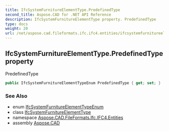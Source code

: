 ```yaml
---
title: IfcSystemFurnitureElementType.PredefinedType
second_title: Aspose.CAD for .NET API Reference
description: IfcSystemFurnitureElementType property. PredefinedType
type: docs
weight: 20
url: /net/aspose.cad.fileformats.ifc.ifc4.entities/ifcsystemfurnitureelementtype/predefinedtype/
---
```

## IfcSystemFurnitureElementType.PredefinedType property

PredefinedType

```csharp
public IfcSystemFurnitureElementTypeEnum PredefinedType { get; set; }
```

### See Also

* enum [IfcSystemFurnitureElementTypeEnum](../../../aspose.cad.fileformats.ifc.ifc4.types/ifcsystemfurnitureelementtypeenum/)
* class [IfcSystemFurnitureElementType](../)
* namespace [Aspose.CAD.FileFormats.Ifc.IFC4.Entities](../../../aspose.cad.fileformats.ifc.ifc4.entities/)
* assembly [Aspose.CAD](../../../)


